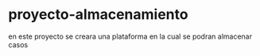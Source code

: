# proyecto-almacenamiento
en este proyecto se creara una plataforma en la cual se podran almacenar casos
